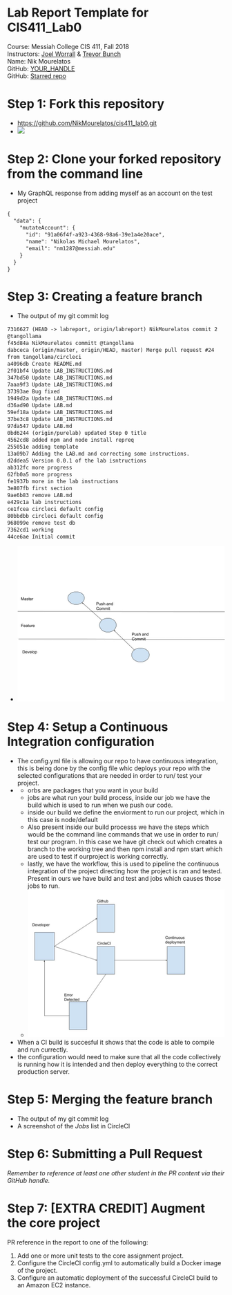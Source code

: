 # Lab Report Template for CIS411_Lab0
Course: Messiah College CIS 411, Fall 2018<br/>
Instructors: [Joel Worrall](https://github.com/tangollama) & [Trevor Bunch](https://github.com/trevordbunch)<br/>
Name: Nik Mourelatos<br/>
GitHub: [YOUR_HANDLE](https://github.com/NikMourelatos)<br/>
GitHub: [Starred repo](https://github.com/vmt/udis86)<br/>

# Step 1: Fork this repository
- https://github.com/NikMourelatos/cis411_lab0.git
- ![](images/forkRepresentationFinal.jpg)

# Step 2: Clone your forked repository from the command line
- My GraphQL response from adding myself as an account on the test project
```
{
  "data": {
    "mutateAccount": {
      "id": "91a06f4f-a923-4368-98a6-39e1a4e20ace",
      "name": "Nikolas Michael Mourelatos",
      "email": "nm1287@messiah.edu"
    }
  }
}
```

# Step 3: Creating a feature branch
- The output of my git commit log
```
7316627 (HEAD -> labreport, origin/labreport) NikMourelatos commit 2  @tangollama
f45d84a NikMourelatos committ @tangollama
dabceca (origin/master, origin/HEAD, master) Merge pull request #24 from tangollama/circleci
a4096db Create README.md
2f01bf4 Update LAB_INSTRUCTIONS.md
347bd50 Update LAB_INSTRUCTIONS.md
7aaa9f3 Update LAB_INSTRUCTIONS.md
37393ae Bug fixed
1949d2a Update LAB_INSTRUCTIONS.md
d36ad90 Update LAB.md
59ef18a Update LAB_INSTRUCTIONS.md
37be3c8 Update LAB_INSTRUCTIONS.md
97da547 Update LAB.md
0bd6244 (origin/purelab) updated Step 0 title
4562cd8 added npm and node install repreq
255051e adding template
13a09b7 Adding the LAB.md and correcting some instructions.
d2ddea5 Version 0.0.1 of the lab isntructions
ab312fc more progress
62fb0a5 more progress
fe1937b more in the lab instructions
3e807fb first section
9ae6b83 remove LAB.md
e429c1a lab instructions
ce1fcea circleci default config
80bbdbb circleci default config
968099e remove test db
7362cd1 working
44ce6ae Initial commit
```
- ![](images/BranchRepresentation.jpg)

# Step 4: Setup a Continuous Integration configuration
- The config.yml file is allowing our repo to have continuous integration, this is being done by the config file whic deploys your repo with the selected configurations that are needed in order to run/ test your project.
- 
  * orbs are packages that you want in your build 
  * jobs are what run your build process, inside our job we have the build which is used to run when we push our code.
  * inside our build we define the enviorment to run our project, which in this case is node/default
  * Also present inside our build processs we have the steps which would be the command line commands that we use in order to run/ test our program. In this case we have git check out which creates a branch to the working tree and then npm install and npm start which are used to test if ourproject is working correctly.
  * lastly, we have the workflow, this is used to pipeline the continuous integration of the project directing how the project is ran and tested. Present in ours we have build and test and jobs which causes those jobs to run.
  * ![](images/CircleCIDemonstration.jpg)
- When a CI build is succesful it shows that the code is able to compile and run currectly.
- the configuration would need to make sure that all the code collectively is running how it is intended and then deploy everything to the correct production server.

# Step 5: Merging the feature branch
* The output of my git commit log
* A screenshot of the _Jobs_ list in CircleCI

# Step 6: Submitting a Pull Request
_Remember to reference at least one other student in the PR content via their GitHub handle._

# Step 7: [EXTRA CREDIT] Augment the core project
PR reference in the report to one of the following:
1. Add one or more unit tests to the core assignment project. 
2. Configure the CircleCI config.yml to automatically build a Docker image of the project.
3. Configure an automatic deployment of the successful CircleCI build to an Amazon EC2 instance.
